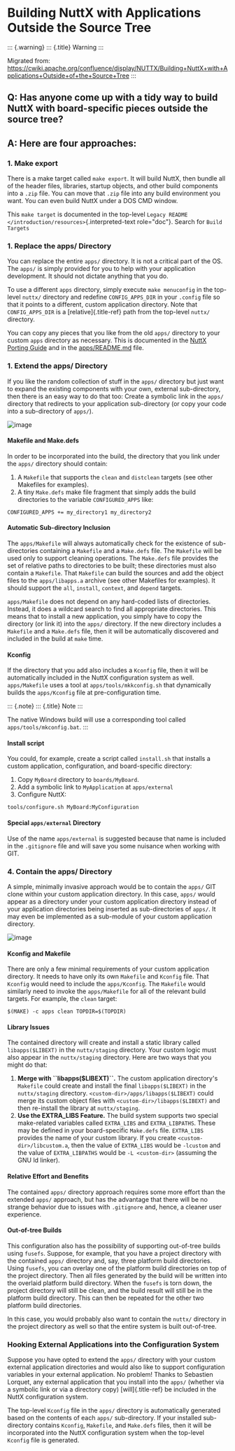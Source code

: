 Building NuttX with Applications Outside the Source Tree
========================================================

::: {.warning}
::: {.title}
Warning
:::

Migrated from:
<https://cwiki.apache.org/confluence/display/NUTTX/Building+NuttX+with+Applications+Outside+of+the+Source+Tree>
:::

Q: Has anyone come up with a tidy way to build NuttX with board-specific pieces outside the source tree?
--------------------------------------------------------------------------------------------------------

A: Here are four approaches:
----------------------------

### 1. Make export

There is a make target called `make export`. It will build NuttX, then
bundle all of the header files, libraries, startup objects, and other
build components into a `.zip` file. You can move that `.zip` file into
any build environment you want. You can even build NuttX under a DOS CMD
window.

This `make target` is documented in the top-level
`Legacy README </introduction/resources>`{.interpreted-text role="doc"}.
Search for `Build Targets`

### 1. Replace the apps/ Directory

You can replace the entire `apps/` directory. It is not a critical part
of the OS. The `apps/` is simply provided for you to help with your
application development. It should not dictate anything that you do.

To use a different `apps` directory, simply execute `make menuconfig` in
the top-level `nuttx/` directory and redefine `CONFIG_APPS_DIR` in your
`.config` file so that it points to a different, custom application
directory. Note that `CONFIG_APPS_DIR` is a [relative]{.title-ref} path
from the top-level `nuttx/` directory.

You can copy any pieces that you like from the old `apps/` directory to
your custom `apps` directory as necessary. This is documented in the
[NuttX Porting
Guide](https://cwiki.apache.org/confluence/display/NUTTX/Porting+Guide)
and in the
[apps/README.md](https://github.com/apache/nuttx-apps/blob/master/README.md)
file.

### 1. Extend the apps/ Directory

If you like the random collection of stuff in the `apps/` directory but
just want to expand the existing components with your own, external
sub-directory, then there is an easy way to do that too: Create a
symbolic link in the `apps/` directory that redirects to your
application sub-directory (or copy your code into a sub-directory of
`apps/`).

![image](image/custom_app_dir_through_extension.png)

#### Makefile and Make.defs

In order to be incorporated into the build, the directory that you link
under the `apps/` directory should contain:

1.  A `Makefile` that supports the `clean` and `distclean` targets (see
    other Makefiles for examples).
2.  A tiny `Make.defs` make file fragment that simply adds the build
    directories to the variable `CONFIGURED_APPS` like:

``` {.shell}
CONFIGURED_APPS += my_directory1 my_directory2
```

#### Automatic Sub-directory Inclusion

The `apps/Makefile` will always automatically check for the existence of
sub-directories containing a `Makefile` and a `Make.defs` file. The
`Makefile` will be used only to support cleaning operations. The
`Make.defs` file provides the set of relative paths to directories to be
built; these directories must also contain a `Makefile`. That `Makefile`
can build the sources and add the object files to the `apps/libapps.a`
archive (see other Makefiles for examples). It should support the `all`,
`install`, `context`, and `depend` targets.

`apps/Makefile` does not depend on any hard-coded lists of directories.
Instead, it does a wildcard search to find all appropriate directories.
This means that to install a new application, you simply have to copy
the directory (or link it) into the `apps/` directory. If the new
directory includes a `Makefile` and a `Make.defs` file, then it will be
automatically discovered and included in the build at `make` time.

#### Kconfig

If the directory that you add also includes a `Kconfig` file, then it
will be automatically included in the NuttX configuration system as
well. `apps/Makefile` uses a tool at `apps/tools/mkkconfig.sh` that
dynamically builds the `apps/Kconfig` file at pre-configuration time.

::: {.note}
::: {.title}
Note
:::

The native Windows build will use a corresponding tool called
`apps/tools/mkconfig.bat`.
:::

#### Install script

You could, for example, create a script called `install.sh` that
installs a custom application, configuration, and board-specific
directory:

1.  Copy `MyBoard` directory to `boards/MyBoard`.
2.  Add a symbolic link to `MyApplication` at `apps/external`
3.  Configure NuttX:

``` {.shell}
tools/configure.sh MyBoard:MyConfiguration
```

#### Special `apps/external` Directory

Use of the name `apps/external` is suggested because that name is
included in the `.gitignore` file and will save you some nuisance when
working with GIT.

### 4. Contain the apps/ Directory

A simple, minimally invasive approach would be to contain the `apps/`
GIT clone within your custom application directory. In this case,
`apps/` would appear as a directory under your custom application
directory instead of your application directories being inserted as
sub-directories of `apps/`. It may even be implemented as a sub-module
of your custom application directory.

![image](image/custom_app_dir_through_containment.png)

#### Kconfig and Makefile

There are only a few minimal requirements of your custom application
directory. It needs to have only its own `Makefile` and `Kconfig` file.
That `Kconfig` would need to include the `apps/Kconfig`. The `Makefile`
would similarly need to invoke the `apps/Makefile` for all of the
relevant build targets. For example, the `clean` target:

``` {.shell}
$(MAKE) -c apps clean TOPDIR=$(TOPDIR)
```

#### Library Issues

The contained directory will create and install a static library called
`libapps($LIBEXT)` in the `nuttx/staging` directory. Your custom logic
must also appear in the `nuttx/staging` directory. Here are two ways
that you might do that:

1.  **Merge with \`\`libapps(\$LIBEXT)\`\`.** The custom application
    directory\'s `Makefile` could create and install the final
    `libapps($LIBEXT)` in the `nuttx/staging` directory.
    `<custom-dir>/apps/libapps($LIBEXT)` could merge its custom object
    files with `<custom-dir>/libapps($LIBEXT)` and then re-install the
    library at `nuttx/staging`.
2.  **Use the EXTRA\_LIBS Feature.** The build system supports two
    special make-related variables called `EXTRA_LIBS` and
    `EXTRA_LIBPATHS`. These may be defined in your board-specific
    `Make.defs` file. `EXTRA_LIBS` provides the name of your custom
    library. If you create `<custom-dir>/libcustom.a`, then the value of
    `EXTRA_LIBS` would be `-lcustom` and the value of `EXTRA_LIBPATHS`
    would be `-L <custom-dir>` (assuming the GNU ld linker).

#### Relative Effort and Benefits

The contained `apps/` directory approach requires some more effort than
the extended `apps/` approach, but has the advantage that there will be
no strange behavior due to issues with `.gitignore` and, hence, a
cleaner user experience.

#### Out-of-tree Builds

This configuration also has the possibility of supporting out-of-tree
builds using `fusefs`. Suppose, for example, that you have a project
directory with the contained `apps/` directory and, say, three platform
build directories. Using `fusefs`, you can overlay one of the platform
build directories on top of the project directory. Then all files
generated by the build will be written into the overlaid platform build
directory. When the `fusefs` is torn down, the project directory will
still be clean, and the build result will still be in the platform build
directory. This can then be repeated for the other two platform build
directories.

In this case, you would probably also want to contain the `nuttx/`
directory in the project directory as well so that the entire system is
built out-of-tree.

### Hooking External Applications into the Configuration System

Suppose you have opted to extend the `apps/` directory with your custom
external application directories and would also like to support
configuration variables in your external application. No problem! Thanks
to Sebastien Lorquet, any external application that you install into the
`apps/` (whether via a symbolic link or via a directory copy)
[will]{.title-ref} be included in the NuttX configuration system.

The top-level `Kconfig` file in the `apps/` directory is automatically
generated based on the contents of each `apps/` sub-directory. If your
installed sub-directory contains `Kconfig`, `Makefile`, and `Make.defs`
files, then it will be incorporated into the NuttX configuration system
when the top-level `Kconfig` file is generated.

